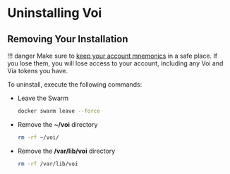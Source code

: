 # Uninstalling Voi

## Removing Your Installation

!!! danger
    Make sure to [keep your account mnemonics](../../cli-tools/#retrieving-account-mnemonic) in a safe place. If you lose them, you will lose access to your account,
    including any Voi and Via tokens you have.

To uninstall, execute the following commands:

- Leave the Swarm

    ```bash
    docker swarm leave --force
    ```

- Remove the **~/voi** directory

    ```bash
    rm -rf ~/voi/
    ```

- Remove the **/var/lib/voi** directory

    ```bash
    rm -rf /var/lib/voi
    ```

